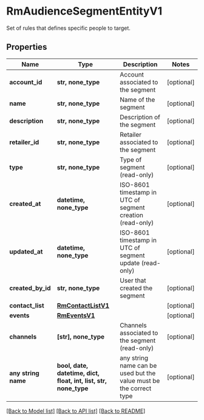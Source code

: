 # RmAudienceSegmentEntityV1

Set of rules that defines specific people to target.

## Properties
Name | Type | Description | Notes
------------ | ------------- | ------------- | -------------
**account_id** | **str, none_type** | Account associated to the segment | [optional] 
**name** | **str, none_type** | Name of the segment | [optional] 
**description** | **str, none_type** | Description of the segment | [optional] 
**retailer_id** | **str, none_type** | Retailer  associated to the segment | [optional] 
**type** | **str, none_type** | Type of segment (read-only) | [optional] 
**created_at** | **datetime, none_type** | ISO-8601 timestamp in UTC of segment creation (read-only) | [optional] 
**updated_at** | **datetime, none_type** | ISO-8601 timestamp in UTC of segment update (read-only) | [optional] 
**created_by_id** | **str, none_type** | User that created the segment | [optional] 
**contact_list** | [**RmContactListV1**](RmContactListV1.md) |  | [optional] 
**events** | [**RmEventsV1**](RmEventsV1.md) |  | [optional] 
**channels** | **[str], none_type** | Channels associated to the segment (read-only) | [optional] 
**any string name** | **bool, date, datetime, dict, float, int, list, str, none_type** | any string name can be used but the value must be the correct type | [optional]

[[Back to Model list]](../README.md#documentation-for-models) [[Back to API list]](../README.md#documentation-for-api-endpoints) [[Back to README]](../README.md)


